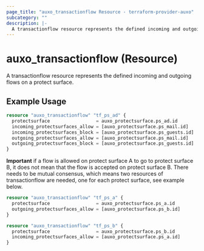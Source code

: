 ```yaml
---
page_title: "auxo_transactionflow Resource - terraform-provider-auxo"
subcategory: ""
description: |-
  A transactionflow resource represents the defined incoming and outgoing flows on a protect surface.
---
```


# auxo_transactionflow (Resource)

A transactionflow resource represents the defined incoming and outgoing flows on a protect surface.

## Example Usage

```terraform
resource "auxo_transactionflow" "tf_ps_ad" {
  protectsurface                 = auxo_protectsurface.ps_ad.id
  incoming_protectsurfaces_allow = [auxo_protectsurface.ps_mail.id]
  incoming_protectsurfaces_block = [auxo_protectsurface.ps_guests.id]
  outgoing_protectsurfaces_allow = [auxo_protectsurface.ps_mail.id]
  outgoing_protectsurfaces_block = [auxo_protectsurface.ps_guests.id]
}
```

**Important** if a flow is allowed on protect surface A to go to protect surface B, it does not mean that the flow is accepted on protect surface B. There needs to be mutual consensus, which means two resources of transactionflow are needed, one for each protect surface, see example below.

```terraform
resource "auxo_transactionflow" "tf_ps_a" {
  protectsurface                 = auxo_protectsurface.ps_a.id
  outgoing_protectsurfaces_allow = [auxo_protectsurface.ps_b.id]
}

resource "auxo_transactionflow" "tf_ps_b" {
  protectsurface                 = auxo_protectsurface.ps_b.id
  incoming_protectsurfaces_allow = [auxo_protectsurface.ps_a.id]
}
```

